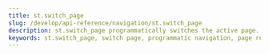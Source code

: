 ```yaml
---
title: st.switch_page
slug: /develop/api-reference/navigation/st.switch_page
description: st.switch_page programmatically switches the active page.
keywords: st.switch_page, switch page, programmatic navigation, page redirect, navigate to page, change page, page switching, automatic navigation
---
```


<Autofunction function="streamlit.switch_page" />
